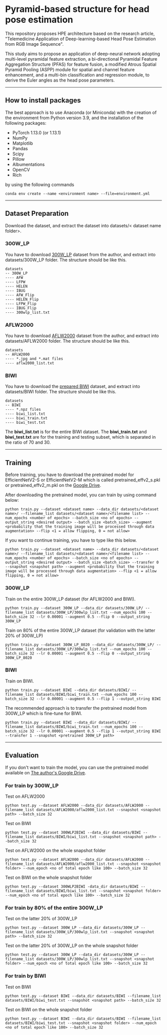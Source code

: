 # Pyramid-based structure for head pose estimation

This repository proposes HPE architecture based on the research article, "Telemedicine Application of Deep-learning-based Head Pose Estimation from RGB Image Sequence".

This study aims to propose an application of deep-neural network adopting multi-level pyramidal feature extraction, a bi-directional Pyramidal Feature Aggregation Structure (PFAS) for feature fusion, a modified Atrous Spatial Pyramid Pooling (ASPP) module for spatial and channel feature enhancement, and a multi-bin classification and regression module, to derive the Euler angles as the head pose parameters.

---

## How to install packages

The best approach is to use Anaconda (or Miniconda) with the creation of the environment from Python version 3.9, and the installation of the following packages:

- PyTorch 1.13.0 (or 1.13.1)
- NumPy
- Matplotlib
- Pandas
- Scipy
- Pillow
- Albumentations
- OpenCV
- Rich

by using the following commands

```
conda env create --name <environment name> --file=environment.yml
```

---

## Dataset Preparation

Download the dataset, and extract the dataset into datasets/< dataset name folder>.

### 300W_LP

You have to download [300W_LP](http://www.cbsr.ia.ac.cn/users/xiangyuzhu/projects/3DDFA/main.htm) dataset from the author, and extract into datasets/300W_LP folder. The structure should be like this.

```
datasets
-- 300W_LP
---- AFW
---- LFPW
---- HELEN
---- IBUG
---- AFW_Flip
---- HELEN_Flip
---- LFPW_Flip
---- IBUG_Flip
---- 300wlp_list.txt
```

### AFLW2000

You have to download [AFLW2000](http://www.cbsr.ia.ac.cn/users/xiangyuzhu/projects/3DDFA/main.htm) dataset from the author, and extract into datasets/AFLW2000 folder. The structure should be like this.

```
datasets
-- AFLW2000
---- *.jpg and *.mat files
---- aflw2000_list.txt
```

### BIWI

You have to download the [prepared BIWI](https://drive.google.com/file/d/1T2VfY35hSVPF9uNzJteZQOnz_ADQqNqM/view?usp=sharing) dataset, and extract into datasets/BIWI folder. The structure should be like this.

```
datasets
-- BIWI
---- *.npz files
---- biwi_list.txt
---- biwi_train.txt
---- biwi_test.txt
```

The **biwi_list.txt** is for the entire BIWI dataset. The **biwi_train.txt** and **biwi_test.txt** are for the training and testing subset, which is separated in the ratio of 70 and 30.

---

## Training

Before training, you have to download the pretrained model for EfficientNetV2-S or EfficientNetV2-M which is called pretrained_effv2_s.pkl or pretrained_effv2_m.pkl on the [Google Drive](https://drive.google.com/drive/folders/1Rw1Mv1RMDFb0Gn2htVZ5iFSH719McszA?usp=sharing).

After downloading the pretrained model, you can train by using command below:

```
python train.py --dataset <dataset name> --data_dir datasets/<dataset name>/ --filename_list datasets/<dataset name>/<filename list> --num_epochs <number of epochs> --batch_size <no of epochs> --output_string <desired output> --batch_size <batch_size> --augment <probability that the training image will be processed through data augmentation> --flip <1 = allow flipping, 0 = not allow>
```

If you want to continue training, you have to type like this below.

```
python train.py --dataset <dataset name> --data_dir datasets/<dataset name>/ --filename_list datasets/<dataset name>/<filename list> --num_epochs <number of epochs> --batch_size <no of epochs> --output_string <desired output> --batch_size <batch_size> --transfer 0 --snapshot <snapshot path> --augment <probability that the training image will be processed through data augmentation> --flip <1 = allow flipping, 0 = not allow>
```

### 300W_LP

Train on the entire 300W_LP dataset (for AFLW2000 and BIWI).

```
python train.py --dataset 300W_LP --data_dir datasets/300W_LP/ --filename_list datasets/300W_LP/300wlp_list.txt --num_epochs 100 --batch_size 32 --lr 0.00001 --augment 0.5 --flip 0 --output_string 300W_LP
```

Train on 80% of the entire 300W_LP dataset (for validation with the latter 20% of 300W_LP)

```
python train.py --dataset 300W_LP_8020 --data_dir datasets/300W_LP/ --filename_list datasets/300W_LP/300wlp_list.txt --num_epochs 100 --batch_size 32 --lr 0.00001 --augment 0.5 --flip 0 --output_string 300W_LP_8020
```

### BIWI

Train on BIWI.

```
python train.py --dataset BIWI --data_dir datasets/BIWI/ --filename_list datasets/BIWI/biwi_train.txt --num_epochs 100 --batch_size 32 --lr 0.00001 --augment 0.5 --flip 1 --output_string BIWI
```

The recommended approach is to transfer the pretrained model from 300W_LP which is fine-tune for BIWI.

```
python train.py --dataset BIWI --data_dir datasets/BIWI/ --filename_list datasets/BIWI/biwi_train.txt --num_epochs 100 --batch_size 32 --lr 0.00001 --augment 0.5 --flip 1 --output_string BIWI --transfer 1 --snapshot <pretrained 300W_LP path>
```

---

## Evaluation

If you don't want to train the model, you can use the pretrained model available on [The author's Google Drive](https://drive.google.com/drive/folders/1Rw1Mv1RMDFb0Gn2htVZ5iFSH719McszA?usp=sharing).

### For train by 300W_LP

Test on AFLW2000

```
python test.py --dataset AFLW2000 --data_dir datasets/AFLW2000 --filename_list datasets/AFLW2000/aflw2000_list.txt --snapshot <snapshot path> --batch_size 32
```

Test on BIWI

```
python test.py --dataset 300WLP2BIWI --data_dir datasets/BIWI --filename_list datasets/BIWI/biwi_list.txt --snapshot <snapshot path> --batch_size 32
```

Test on AFLW2000 on the whole snapshot folder

```
python test.py --dataset AFLW2000 --data_dir datasets/AFLW2000 --filename_list datasets/AFLW2000/aflw2000_list.txt --snapshot <snapshot folder> --num_epoch <no of total epoch like 100> --batch_size 32
```

Test on BIWI on the whole snapshot folder

```
python test.py --dataset 300WLP2BIWI -data_dir datasets/BIWI --filename_list datasets/BIWI/biwi_list.txt --snapshot <snapshot folder> --num_epoch <no of total epoch like 100> --batch_size 32
```

### For train by 80% of the entire 300W_LP

Test on the latter 20% of 300W_LP

```
python test.py --dataset 300W_LP --data_dir datasets/300W_LP --filename_list datasets/300W_LP/300wlp_list.txt --snapshot <snapshot path> --batch_size 32
```

Test on the latter 20% of 300W_LP on the whole snapshot folder

```
python test.py --dataset 300W_LP --data_dir datasets/300W_LP --filename_list datasets/300W_LP/300wlp_list.txt --snapshot <snapshot folder> --num_epoch <no of total epoch like 100> --batch_size 32
```

### For train by BIWI

Test on BIWI

```
python test.py --dataset BIWI --data_dir datasets/BIWI --filename_list datasets/BIWI/biwi_test.txt --snapshot <snapshot path> --batch_size 32
```

Test on BIWI on the whole snapshot folder

```
python test.py --dataset BIWI --data_dir datasets/BIWI --filename_list datasets/BIWI/biwi_test.txt --snapshot <snapshot folder> --num_epoch <no of total epoch like 100> --batch_size 32
```